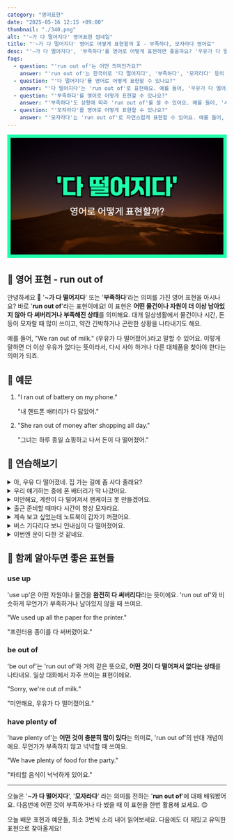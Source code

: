```yaml
---
category: "영어표현"
date: "2025-05-16 12:15 +09:00"
thumbnail: "./340.png"
alt: "'~가 다 떨어지다' 영어표현 썸네일"
title: "'~가 다 떨어지다' 영어로 어떻게 표현할까 ⏳ - 부족하다, 모자라다 영어로"
desc: "'~가 다 떨어지다', '부족하다'를 영어로 어떻게 표현하면 좋을까요? '우유가 다 떨어졌어', '시간이 부족해' 등을 영어로 표현하는 법을 배워봅시다. 다양한 예문을 통해서 연습하고 본인의 표현으로 만들어 보세요."
faqs:
  - question: "'run out of'는 어떤 의미인가요?"
    answer: "'run out of'는 한국어로 '다 떨어지다', '부족하다', '모자라다' 등의 뜻이에요. 어떤 물건이나 자원이 완전히 없어지거나 부족할 때 쓰는 표현이에요."
  - question: "'다 떨어지다'를 영어로 어떻게 표현할 수 있나요?"
    answer: "'다 떨어지다'는 'run out of'로 표현해요. 예를 들어, '우유가 다 떨어졌어'는 'We ran out of milk.'라고 해요."
  - question: "'부족하다'를 영어로 어떻게 표현할 수 있나요?"
    answer: "'부족하다'도 상황에 따라 'run out of'를 쓸 수 있어요. 예를 들어, '시간이 부족해'는 'We ran out of time.'이라고 말해요."
  - question: "'모자라다'를 영어로 어떻게 표현할 수 있나요?"
    answer: "'모자라다'는 'run out of'로 자연스럽게 표현할 수 있어요. 예를 들어, '돈이 다 떨어졌어'는 'She ran out of money.'라고 해요."
---
```


!['~가 다 떨어지다' 영어표현 썸네일](./340.png)

## 🌟 영어 표현 - run out of

안녕하세요 👋 '**~가 다 떨어지다**' 또는 '**부족하다**'라는 의미를 가진 영어 표현을 아시나요? 바로 '**run out of**'라는 표현이에요! 이 표현은 **어떤 물건이나 자원이 더 이상 남아있지 않아 다 써버리거나 부족해진 상태**를 의미해요. 대개 일상생활에서 물건이나 시간, 돈 등이 모자랄 때 많이 쓰이고, 약간 긴박하거나 곤란한 상황을 나타내기도 해요.

<script async src="https://pagead2.googlesyndication.com/pagead/js/adsbygoogle.js?client=ca-pub-1465612013356152"
     crossorigin="anonymous"></script>
<!-- engple-horizontal-ad -->

<ins class="adsbygoogle"
     style="display:block"
     data-ad-client="ca-pub-1465612013356152"
     data-ad-slot="2106896038"
     data-ad-format="auto"
     data-full-width-responsive="true"></ins>

<script>
     (adsbygoogle = window.adsbygoogle || []).push({});
</script>

예를 들어, "We ran out of milk." (우유가 다 떨어졌어.)라고 말할 수 있어요. 이렇게 말하면 더 이상 우유가 없다는 뜻이라서, 다시 사야 하거나 다른 대체품을 찾아야 한다는 의미가 되죠.

## 📖 예문

1. "I ran out of battery on my phone."

   "내 핸드폰 배터리가 다 닳았어."

2. "She ran out of money after shopping all day."

   "그녀는 하루 종일 쇼핑하고 나서 돈이 다 떨어졌어."

## 💬 연습해보기

<details>
<summary>아, 우유 다 떨어졌네. 집 가는 길에 좀 사다 줄래요?</summary>
<span>Oh no, we ran out of milk. Can you <a href="/blog/in-english/178.pick-up/">pick some up</a> on your way home?</span>
</details>

<details>
<summary>우리 얘기하는 중에 폰 배터리가 딱 나갔어요.</summary>
<span>My phone ran out of battery right in the middle of our conversation.</span>
</details>

<details>
<summary>미안해요, 계란이 다 떨어져서 팬케이크 못 만들겠어요.</summary>
<span>Sorry, I can't make pancakes. I've run out of eggs.</span>
</details>

<details>
<summary>출근 준비할 때마다 시간이 항상 모자라요.</summary>
<span>I always seem to run out of time when I'm getting ready for work.</span>
</details>

<details>
<summary>계속 보고 싶었는데 노트북이 갑자기 꺼졌어요.</summary>
<span>I wanted to <a href="/blog/in-english/291.keep-ing/">keep watching</a>, but my laptop ran out of power.</span>
</details>

<details>
<summary>버스 기다리다 보니 인내심이 다 떨어졌어요.</summary>
<span>We ran out of patience waiting for the bus.</span>
</details>

<details>
<summary>이번엔 운이 다한 것 같네요.</summary>
<span>Looks like you've run out of luck this time.</span>
</details>

## 🤝 함께 알아두면 좋은 표현들

### use up

'use up'은 어떤 자원이나 물건을 **완전히 다 써버리다**라는 뜻이에요. 'run out of'와 비슷하게 무언가가 부족하거나 남아있지 않을 때 쓰여요.

"We used up all the paper for the printer."

"프린터용 종이를 다 써버렸어요."

### be out of

'be out of'는 'run out of'와 거의 같은 뜻으로, **어떤 것이 다 떨어져서 없다는 상태**를 나타내요. 일상 대화에서 자주 쓰이는 표현이에요.

"Sorry, we're out of milk."

"미안해요, 우유가 다 떨어졌어요."

### have plenty of

'have plenty of'는 **어떤 것이 충분히 많이 있다**는 의미로, 'run out of'의 반대 개념이에요. 무언가가 부족하지 않고 넉넉할 때 쓰여요.

"We have plenty of food for the party."

"파티할 음식이 넉넉하게 있어요."

---

오늘은 '**~가 다 떨어지다**', '**모자라다**' 라는 의미를 전하는 '**run out of**'에 대해 배워봤어요. 다음번에 어떤 것이 부족하거나 다 썼을 때 이 표현을 한번 활용해 보세요. 😊

오늘 배운 표현과 예문들, 최소 3번씩 소리 내어 읽어보세요. 다음에도 더 재밌고 유익한 표현으로 찾아올게요!
